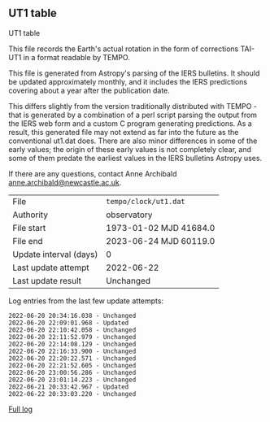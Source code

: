 
## UT1 table

UT1 table

This file records the Earth's actual rotation in the form of
corrections TAI-UT1 in a format readable by TEMPO.

This file is generated from Astropy's parsing of the IERS
bulletins. It should be updated approximately monthly, and it
includes the IERS predictions covering about a year after the
publication date.

This differs slightly from the version traditionally distributed
with TEMPO - that is generated by a combination of a perl script
parsing the output from the IERS web form and a custom C program
generating predictions. As a result, this generated file may not
extend as far into the future as the conventional ut1.dat does.
There are also minor differences in some of the early values; the
origin of these early values is not completely clear, and some of
them predate the earliest values in the IERS bulletins Astropy uses.

If there are any questions, contact Anne Archibald
<anne.archibald@newcastle.ac.uk>.

|     |     |
|:--- |:--- |
| File | `tempo/clock/ut1.dat` |
| Authority | observatory |
| File start | 1973-01-02 MJD 41684.0 |
| File end | 2023-06-24 MJD 60119.0 |
| Update interval (days) | 0 |
| Last update attempt | 2022-06-22 |
| Last update result | Unchanged |

Log entries from the last few update attempts:
```
2022-06-20 20:34:16.038 - Unchanged
2022-06-20 22:09:01.968 - Updated
2022-06-20 22:10:42.058 - Unchanged
2022-06-20 22:11:52.979 - Unchanged
2022-06-20 22:14:08.129 - Unchanged
2022-06-20 22:16:33.900 - Unchanged
2022-06-20 22:20:22.571 - Unchanged
2022-06-20 22:21:52.605 - Unchanged
2022-06-20 23:00:56.286 - Unchanged
2022-06-20 23:01:14.223 - Unchanged
2022-06-21 20:33:42.967 - Updated
2022-06-22 20:33:03.220 - Unchanged
```
[Full log](https://raw.githubusercontent.com/ipta/pulsar-clock-corrections/main/log/tempo/clock/ut1.dat.log)
